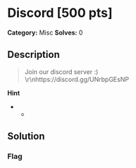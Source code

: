 # Discord [500 pts]

**Category:** Misc
**Solves:** 0

## Description
>Join our discord server :) <br>\r\nhttps://discord.gg/UNrbpGEsNP

**Hint**
* -

## Solution

### Flag

